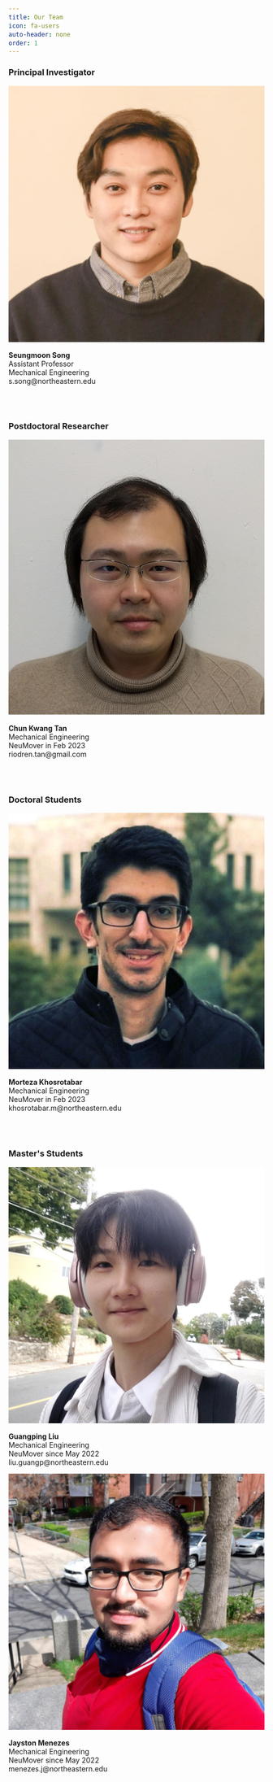 ```yaml
---
title: Our Team
icon: fa-users
auto-header: none
order: 1
---
```




### **Principal Investigator**

<div class="group">
<div class="people">
	<div class="photo">
		<img src="/assets/people/seungmoon_song_2022.jpg" />
	</div>
	<div class="spec">
		<p>
		<strong>Seungmoon Song</strong><br>
		Assistant Professor<br>
		Mechanical Engineering<br>
		s.song@northeastern.edu<br>
		<a href="http://seungmoon.com/" target="_blank"><i class="fa fa-home"></i></a>&nbsp;
		<a href="
		https://scholar.google.com/citations?user=Ca2lQs8AAAAJ&hl=en" target="_blank">
		<i class="ai ai-google-scholar-square"></i></a>&nbsp;
		<a href="
		https://twitter.com/SeungmoonS" target="_blank"><i class="fa-brands fa-twitter"></i></a>&nbsp;
		<a href="
		https://github.com/smsong" target="_blank"><i class="fa-brands fa-github"></i></a>
		</p>
	</div>
</div>
</div>
<!--<div style="clear: both;" />-->
<br>

### **Postdoctoral Researcher**

<div class="group">
<div class="people">
	<div class="photo">
		<img src="/assets/people/postdoc_2023_Chun_Kwang_Tan.jpg" />
	</div>
	<div class="spec">
		<p>
		<strong>Chun Kwang Tan</strong><br>
		Mechanical Engineering<br>
		NeuMover in Feb 2023<br>
		riodren.tan@gmail.com<br>
		<a href="
		https://scholar.google.com/citations?user=Qi8y8W4AAAAJ&hl=en" target="_blank">
		<i class="ai ai-google-scholar-square"></i></a>&nbsp;
		<a href="
		https://jp.linkedin.com/in/chun-kwang-tan-a806412b" target="_blank">
		<i class="fa-brands fa-linkedin"></i></a>
		</p>
	</div>
</div>
</div>

<br>


### **Doctoral Students**

<div class="group">
<div class="people">
	<div class="photo">
		<img src="/assets/people/phd_2023_morteza_khosrotabar.jpg" />
	</div>
	<div class="spec">
		<p>
		<strong>Morteza Khosrotabar</strong><br>
		Mechanical Engineering<br>
		NeuMover in Feb 2023<br>
		khosrotabar.m@northeastern.edu<br>
		<a href="
		https://scholar.google.com/citations?user=LQ75ksUAAAAJ&hl=en" target="_blank">
		<i class="ai ai-google-scholar-square"></i></a>&nbsp;
		<a href="
		https://ir.linkedin.com/in/mortybiomech" target="_blank">
		<i class="fa-brands fa-linkedin"></i></a>
		</p>
	</div>
</div>
</div>

<br>


### **Master's Students**

<div class="group">
<div class="people">
	<div class="photo">
		<img src="/assets/people/ms_2022_guangping_liu.jpg" />
	</div>
	<div class="spec">
		<p>
		<strong>Guangping Liu</strong><br>
		Mechanical Engineering<br>
		NeuMover since May 2022<br>
		liu.guangp@northeastern.edu<br>
		</p>
	</div>
</div>

<div class="people">
	<div class="photo">
		<img src="/assets/people/ms_2022_jayston_menezes.jpg" />
	</div>
	<div class="spec">
		<p>
		<strong>Jayston Menezes</strong><br>
		Mechanical Engineering<br>
		NeuMover since May 2022<br>
		menezes.j@northeastern.edu<br>
		</p>
	</div>
</div>
</div>

<div style="clear: both;" />

<!--
![Seungmoon Song](/assets/people/seungmoon_song_2022.jpg){: .people}

<img src="/assets/people/2022_MS_Jayston_Menezes.jpg" height="140" width="140" style="border-radius:50%">
-->

